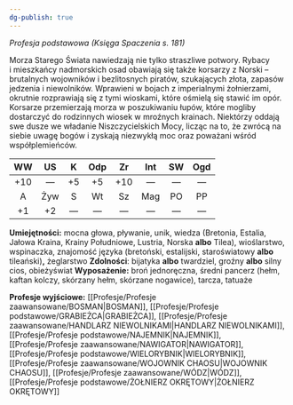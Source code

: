 ```yaml
---
dg-publish: true
---
```

*Profesja podstawowa (Księga Spaczenia s. 181)*

Morza Starego Świata nawiedzają nie tylko straszliwe potwory. Rybacy i mieszkańcy nadmorskich osad obawiają się także korsarzy z Norski – brutalnych wojowników i bezlitosnych piratów, szukających złota, zapasów jedzenia i niewolników. Wprawieni w bojach z imperialnymi żołnierzami, okrutnie rozprawiają się z tymi wioskami, które ośmielą się stawić im opór. Korsarze przemierzają morza w poszukiwaniu łupów, które mogliby dostarczyć do rodzinnych wiosek w mroźnych krainach. Niektórzy oddają swe dusze we władanie Niszczycielskich Mocy, licząc na to, że zwrócą na siebie uwagę bogów i zyskają niezwykłą moc oraz poważani wśród współplemieńców.

| WW  | US  |  K  | Odp | Zr  | Int | SW  | Ogd |
|:---:|:---:|:---:|:---:|:---:|:---:|:---:|:---:|
| +10 |  —  | +5  | +5  | +10 |  —  |  —  |  —  |
|  A  | Żyw |  S  | Wt  | Sz  | Mag | PO  | PP  |
| +1  | +2  |  —  |  —  |  —  |  —  |  —  |  —  |

**Umiejętności:** mocna głowa, pływanie, unik, wiedza (Bretonia, Estalia, Jałowa Kraina, Krainy Południowe, Lustria, Norska **albo** Tilea), wioślarstwo, wspinaczka, znajomość języka (bretoński, estalijski, staroświatowy **albo** tileański)**,** żeglarstwo
**Zdolności**: bijatyka **albo** twardziel, groźny **albo** silny cios, obieżyświat
**Wyposażenie:** broń jednoręczna, średni pancerz (hełm, kaftan kolczy, skórzany hełm, skórzane nogawice), tarcza, tatuaże

**Profesje wyjściowe:** [[Profesje/Profesje zaawansowane/BOSMAN\|BOSMAN]], [[Profesje/Profesje podstawowe/GRABIEŻCA\|GRABIEŻCA]], [[Profesje/Profesje zaawansowane/HANDLARZ NIEWOLNIKAMI\|HANDLARZ NIEWOLNIKAMI]], [[Profesje/Profesje podstawowe/NAJEMNIK\|NAJEMNIK]], [[Profesje/Profesje zaawansowane/NAWIGATOR\|NAWIGATOR]], [[Profesje/Profesje podstawowe/WIELORYBNIK\|WIELORYBNIK]], [[Profesje/Profesje zaawansowane/WOJOWNIK CHAOSU\|WOJOWNIK CHAOSU]], [[Profesje/Profesje zaawansowane/WÓDZ\|WÓDZ]], [[Profesje/Profesje podstawowe/ŻOŁNIERZ OKRĘTOWY\|ŻOŁNIERZ OKRĘTOWY]]